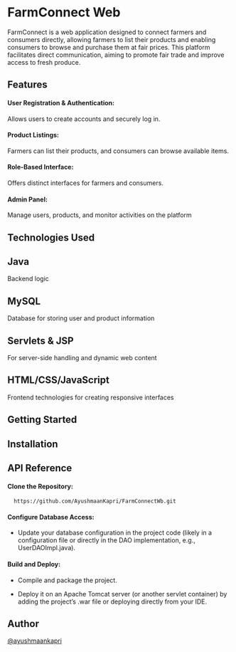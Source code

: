 
# FarmConnect Web

FarmConnect is a web application designed to connect farmers and consumers directly, allowing farmers to list their products and enabling consumers to browse and purchase them at fair prices. This platform facilitates direct communication, aiming to promote fair trade and improve access to fresh produce.



## Features

#### User Registration & Authentication:
Allows users to create accounts and securely log in.
#### Product Listings: 
Farmers can list their products, and consumers can browse available items.
#### Role-Based Interface:
 Offers distinct interfaces for farmers and consumers.
#### Admin Panel:
 Manage users, products, and monitor activities on the platform
## Technologies Used

## Java  
Backend logic
## MySQL 
Database for storing user and product information
## Servlets & JSP 
For server-side handling and dynamic web content

## HTML/CSS/JavaScript 
Frontend technologies for creating responsive interfaces
## Getting Started

## Installation

## API Reference

#### Clone the Repository:

```http
  https://github.com/AyushmaanKapri/FarmConnectWb.git
```

#### Configure Database Access:

* Update your database configuration in the project code (likely in a configuration file or directly in the DAO implementation, e.g., UserDAOImpl.java).

#### Build and Deploy:

 * Compile and package the project.

* Deploy it on an Apache Tomcat server (or another servlet container) by adding the project’s .war file or deploying directly from your IDE.



## Author

 [@ayushmaankapri](https://www.github.com/ayushmaankapri)


